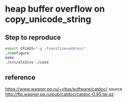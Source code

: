 # heap buffer overflow on copy_unicode_string

## Step to reproduce

```bash
export CFLAGS="-g -fsanitize=address"
./configure
make
./src/xls2csv ./case
```

## reference

https://www.wagner.pp.ru/~vitus/software/catdoc/
source http://ftp.wagner.pp.ru/pub/catdoc/catdoc-0.95.tar.gz
